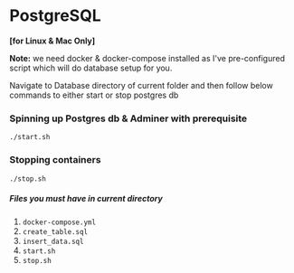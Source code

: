 
# PostgreSQL

**[for Linux & Mac  Only]**

**Note:** we  need docker & docker-compose installed as I've pre-configured script which will do database setup for you.

Navigate to Database directory of current folder and then follow below commands to either start or stop postgres db


### Spinning up Postgres db & Adminer with prerequisite
	./start.sh

### Stopping containers
	./stop.sh

##### Files you must have in current directory
1. `docker-compose.yml`
2. `create_table.sql`
3. `insert_data.sql`
4. `start.sh`
5. `stop.sh`